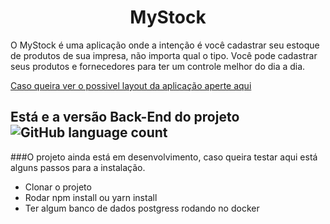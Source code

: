 <h1 align="center">MyStock</h1>
<p>O MyStock é uma aplicação onde a intenção é você cadastrar seu estoque de produtos de sua impresa, não importa qual o tipo. Você pode cadastrar seus produtos e fornecedores para ter um controle melhor do dia a dia.</p>

<a href="https://www.figma.com/file/PUHex1jAmlAKrIGoRNB5Yu/MyStock?node-id=0%3A1">
Caso queira ver o possivel layout da aplicação aperte aqui </a>

<h2>Está e a versão Back-End do projeto  <img alt="GitHub language count" src="https://img.shields.io/github/languages/count/Asrlopes/MyStock-Backend?color=%2304D361"></h2>

###O projeto ainda está em desenvolvimento, caso queira testar aqui está alguns passos para a instalação.
- Clonar o projeto
- Rodar npm install ou yarn install
- Ter algum banco de dados postgress rodando no docker
